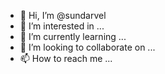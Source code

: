 - 👋 Hi, I’m @sundarvel
- 👀 I’m interested in ...
- 🌱 I’m currently learning ...
- 💞️ I’m looking to collaborate on ...
- 📫 How to reach me ...

<!---
sundarvel/sundarvel is a ✨ special ✨ repository because its `README.md` (this file) appears on your GitHub profile.
You can click the Preview link to take a look at your changes.
--->
